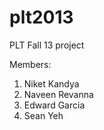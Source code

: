 plt2013
=======

PLT Fall 13 project

Members:
1. Niket Kandya
2. Naveen Revanna
3. Edward Garcia
4. Sean Yeh
